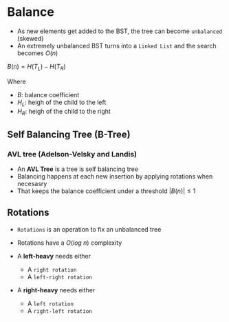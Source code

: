 # Balance

- As new elements get added to the BST, the tree can become `unbalanced` (skewed)
- An extremely unbalanced BST turns into a `Linked List` and the search becomes $O(n)$

$B(n) = H(T_L) - H(T_R)$

Where

- $B$: balance coefficient
- $H_L$: heigh of the child to the left
- $H_R$: heigh of the child to the right

## Self Balancing Tree (B-Tree)

### AVL tree (Adelson-Velsky and Landis)

- An **AVL Tree** is a tree is self balancing tree
- Balancing happens at each new insertion by applying rotations when necesasry
- That keeps the balance coefficient under a threshold $|B(n)| \leq 1$

## Rotations

- `Rotations` is an operation to fix an unbalanced tree
- Rotations have a $O(log\ n)$ complexity

- A **left-heavy** needs either
  - A `right rotation`
  - A `left-right rotation`
- A **right-heavy** needs either
  - A `left rotation`
  - A `right-left rotation`
